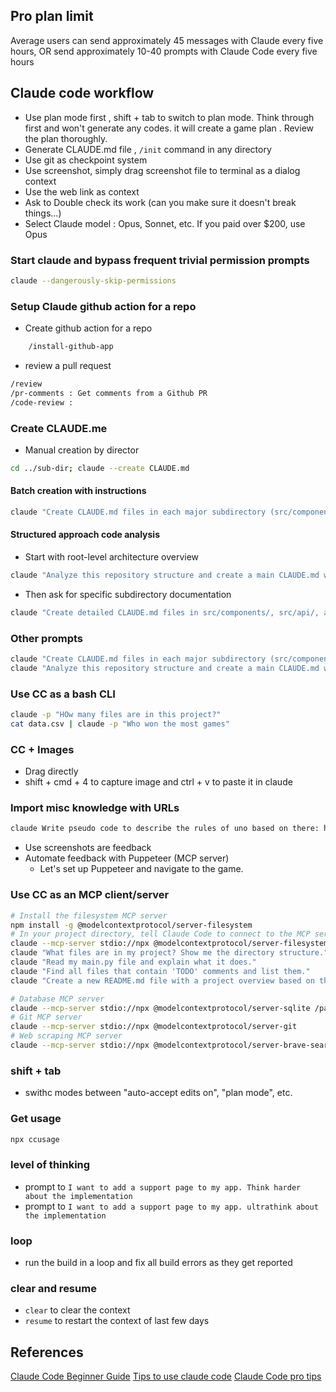 ## Pro plan limit
Average users can send approximately 45 messages with Claude every five hours, 
OR send approximately 10-40 prompts with Claude Code every five hours

## Claude code workflow
- Use plan mode first , shift + tab to switch to plan mode. Think through first and won't generate any codes. it will create a game plan . Review the plan thoroughly.
- Generate CLAUDE.md file , `/init` command in any directory
- Use git as checkpoint system
- Use screenshot, simply drag screenshot file to terminal as a dialog context
- Use the web link as context
- Ask to Double check its work (can you make sure it doesn't break things...)
- Select Claude model :  Opus, Sonnet, etc. If you paid over $200, use Opus

### Start claude and bypass frequent trivial permission prompts
```bash
claude --dangerously-skip-permissions
``` 
### Setup Claude github action for a repo
- Create github action for a repo
```bash
	/install-github-app
```
- review a pull request
```bash
/review
/pr-comments : Get comments from a Github PR
/code-review :
```
### Create CLAUDE.me
- Manual creation by director
```bash
cd ../sub-dir; claude --create CLAUDE.md
```
#### Batch creation with instructions
```bash
claude "Create CLAUDE.md files in each major subdirectory (src/components, src/services, src/utils, etc.) with architecture overviews for each module. Each CLAUDE.md should document the purpose, key files, dependencies, and architecture patterns specific to that directory."
```
#### Structured approach code analysis 
- Start with root-level architecture overview
```bash
claude "Analyze this repository structure and create a main CLAUDE.md with overall architecture, then create specific CLAUDE.md files in major subdirectories"
```
- Then ask for specific subdirectory documentation
```bash
claude "Create detailed CLAUDE.md files in src/components/, src/api/, and src/utils/ directories focusing on their specific responsibilities and internal structure"
```
### Other prompts
```bash
claude "Create CLAUDE.md files in each major subdirectory (src/components, src/services, src/utils, etc.) with architecture overviews for each module. Each CLAUDE.md should document the purpose, key files, dependencies, and architecture patterns specific to that directory."
claude "Analyze this repository structure and create a main CLAUDE.md with overall architecture, then create specific CLAUDE.md files in major subdirectories"
```

### Use CC as a bash CLI
```bash
claude -p "HOw many files are in this project?"
cat data.csv | claude -p "Who won the most games"
```

### CC + Images 
- Drag directly 
- shift + cmd + 4 to capture image and ctrl + v to paste it in claude
 
### Import misc knowledge with URLs
```bash
claude Write pseudo code to describe the rules of uno based on there: https://www.unorules.com
```
- Use screenshots are feedback
- Automate feedback with Puppeteer (MCP server)
	- Let's set up Puppeteer and navigate to the game.

### Use CC as an MCP client/server
```bash
# Install the filesystem MCP server
npm install -g @modelcontextprotocol/server-filesystem
# In your project directory, tell Claude Code to connect to the MCP server
claude --mcp-server stdio://npx @modelcontextprotocol/server-filesystem $(pwd)
claude "What files are in my project? Show me the directory structure."
claude "Read my main.py file and explain what it does."
claude "Find all files that contain 'TODO' comments and list them."
claude "Create a new README.md file with a project overview based on the code you can see."

# Database MCP server
claude --mcp-server stdio://npx @modelcontextprotocol/server-sqlite /path/to/database.db
# Git MCP server  
claude --mcp-server stdio://npx @modelcontextprotocol/server-git
# Web scraping MCP server
claude --mcp-server stdio://npx @modelcontextprotocol/server-brave-search
```
### shift + tab 
- swithc modes between "auto-accept edits on", "plan mode", etc.

### Get usage
```bash
npx ccusage
```
### level of thinking 
- prompt to `I want to add a support page to my app. Think harder about the implementation`
- prompt to `I want to add a support page to my app. ultrathink about the implementation`

### loop
- run the build in a loop and fix all build errors as they get reported

### clear and resume
- `clear` to clear the context 
- `resume` to restart the context of last few days

 

## References
[Claude Code Beginner Guide](https://www.youtube.com/watch?v=iYiuzAsWnHU)
[Tips to use claude code](https://www.youtube.com/watch?v=n7iT5r0Sl_Y)
[Claude Code pro tips](https://www.youtube.com/watch?v=TiNpzxoBPz0)
